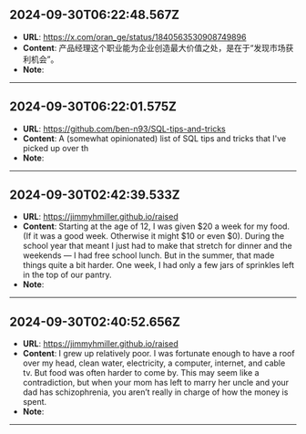 
  ## 2024-09-30T06:22:48.567Z
  
  - **URL**: https://x.com/oran_ge/status/1840563530908749896
  - **Content**: 产品经理这个职业能为企业创造最大价值之处，是在于“发现市场获利机会”。
  - **Note**: 
  
  ---
  
  ## 2024-09-30T06:22:01.575Z
  
  - **URL**: https://github.com/ben-n93/SQL-tips-and-tricks
  - **Content**: A (somewhat opinionated) list of SQL tips and tricks that I've picked up over th
  - **Note**: 
  
  ---
  
  ## 2024-09-30T02:42:39.533Z
  
  - **URL**: https://jimmyhmiller.github.io/raised
  - **Content**: Starting at the age of 12, I was given $20 a week for my food. (If it was a good week. Otherwise it might $10 or even $0). During the school year that meant I just had to make that stretch for dinner and the weekends — I had free school lunch. But in the summer, that made things quite a bit harder. One week, I had only a few jars of sprinkles left in the top of our pantry.
  - **Note**: 
  
  ---
  
  ## 2024-09-30T02:40:52.656Z
  
  - **URL**: https://jimmyhmiller.github.io/raised
  - **Content**: I grew up relatively poor. I was fortunate enough to have a roof over my head, clean water, electricity, a computer, internet, and cable tv. But food was often harder to come by. This may seem like a contradiction, but when your mom has left to marry her uncle and your dad has schizophrenia, you aren’t really in charge of how the money is spent.
  - **Note**: 
  
  ---
  